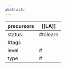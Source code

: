 ```yaml
---
abstract:
---
```

| precursors | [[LA]]   |
| ---------- | -------- |
| status:    | #tolearn |
| #tags      |          |
| level      | #        |
| type       | #        |